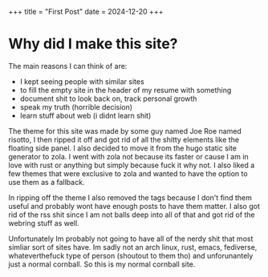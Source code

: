 +++
title = "First Post"
date = 2024-12-20
+++

# Why did I make this site?

The main reasons I can think of are:
- I kept seeing people with similar sites
- to fill the empty site in the header of my resume with something
- document shit to look back on, track personal growth
- speak my truth (horrible decision)
- learn stuff about web (i didnt learn shit)

The theme for this site was made by some guy named Joe Roe named risotto, I then ripped it off and got rid of all the shitty elements like the floating side panel. I also decided to move it from the hugo static site generator to zola. I went with zola not because its faster or cause I am in love with rust or anything but simply because fuck it why not. I also liked a few themes that were exclusive to zola and wanted to have the option to use them as a fallback.

In ripping off the theme I also removed the tags because I don't find them useful and probably wont have enough posts to have them matter. I also got rid of the rss shit since I am not balls deep into all of that and got rid of the webring stuff as well.

Unfortunately Im probably not going to have all of the nerdy shit that most simliar sort of sites have. Im sadly not an arch linux, rust, emacs, fediverse, whateverthefuck type of person (shoutout to them tho) and unforunantely just a normal cornball. So this is my normal cornball site.

